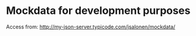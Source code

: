 # Mockdata for development purposes

Access from: http://my-json-server.typicode.com/jsalonen/mockdata/
